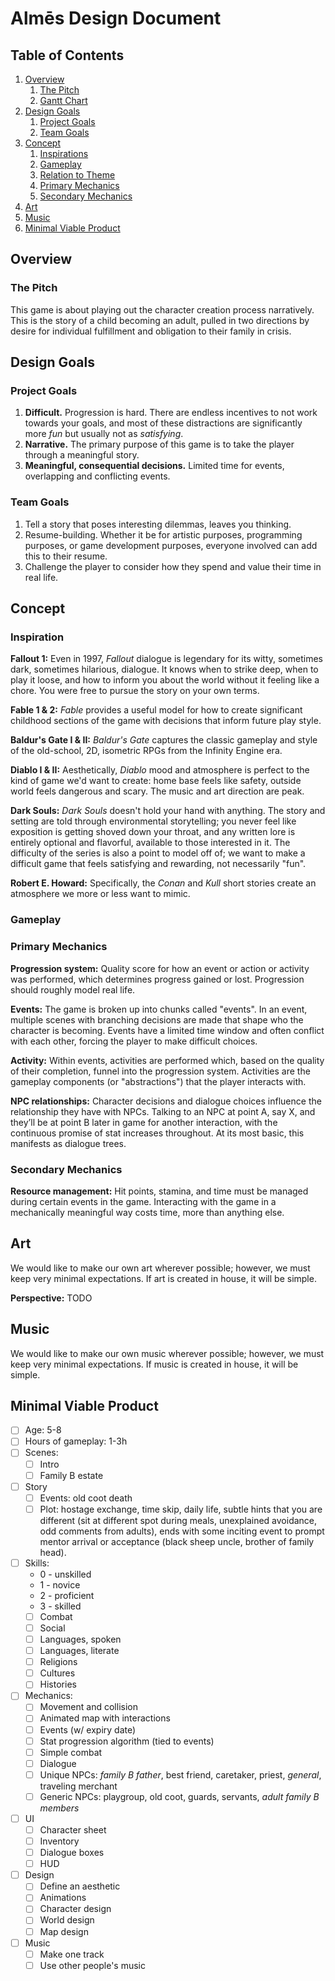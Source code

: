 # Almēs Design Document

## Table of Contents
1. [Overview](#overview)
    1. [The Pitch](#thepitch)
    2. [Gantt Chart](#gantchart)
2. [Design Goals](#designgoals)
    1. [Project Goals](#projectgoals)
    2. [Team Goals](#teamgoals)
3. [Concept](#concept)
    1. [Inspirations](#inspirations)
    2. [Gameplay](#gameplay)
    3. [Relation to Theme](#relationtotheme)
    4. [Primary Mechanics](#pmechanics)
    5. [Secondary Mechanics](#smech)
5. [Art](#art)
6. [Music](#music)
7. [Minimal Viable Product](#mvp)

## Overview <a name="overview"></a>

### The Pitch <a name="thepitch"></a>
This game is about playing out the character creation process narratively. This is the story of a child becoming an adult, pulled in two directions by desire for individual fulfillment and obligation to their family in crisis.

## Design Goals <a name="designgoals"></a>

### Project Goals <a name="projectgoals"></a>
1. **Difficult.** Progression is hard. There are endless incentives to not work towards your goals, and most of these distractions are significantly more *fun* but usually not as *satisfying*.
2. **Narrative.** The primary purpose of this game is to take the player through a meaningful story.
3. **Meaningful, consequential decisions.** Limited time for events, overlapping and conflicting events.

### Team Goals <a name="teamgoals"></a>
1. Tell a story that poses interesting dilemmas, leaves you thinking.
2. Resume-building. Whether it be for artistic purposes, programming purposes, or game development purposes, everyone involved can add this to their resume.
3. Challenge the player to consider how they spend and value their time in real life.

## Concept <a name="concept"></a>

### Inspiration <a name="inspiration"></a>
**Fallout 1:** Even in 1997, *Fallout* dialogue is legendary for its witty, sometimes dark, sometimes hilarious, dialogue. It knows when to strike deep, when to play it loose, and how to inform you about the world without it feeling like a chore. You were free to pursue the story on your own terms.

**Fable 1 & 2:** *Fable* provides a useful model for how to create significant childhood sections of the game with decisions that inform future play style.

**Baldur's Gate I & II:** *Baldur's Gate* captures the classic gameplay and style of the old-school, 2D, isometric RPGs from the Infinity Engine era.

**Diablo I & II:** Aesthetically, *Diablo* mood and atmosphere is perfect to the kind of game we'd want to create: home base feels like safety, outside world feels dangerous and scary. The music and art direction are peak.

**Dark Souls:** *Dark Souls* doesn't hold your hand with anything. The story and setting are told through environmental storytelling; you never feel like exposition is getting shoved down your throat, and any written lore is entirely optional and flavorful, available to those interested in it. The difficulty of the series is also a point to model off of; we want to make a difficult game that feels satisfying and rewarding, not necessarily "fun".

**Robert E. Howard:** Specifically, the *Conan* and *Kull* short stories create an atmosphere we more or less want to mimic.

### Gameplay <a name="gameplay"></a>

### Primary Mechanics <a name="pmechanics"></a>
**Progression system:** Quality score for how an event or action or activity was performed, which determines progress gained or lost. Progression should roughly model real life.

**Events:** The game is broken up into chunks called "events". In an event, multiple scenes with branching decisions are made that shape who the character is becoming. Events have a limited time window and often conflict with each other, forcing the player to make difficult choices.

**Activity:** Within events, activities are performed which, based on the quality of their completion, funnel into the progression system. Activities are the gameplay components (or "abstractions") that the player interacts with.

**NPC relationships:** Character decisions and dialogue choices influence the relationship they have with NPCs. Talking to an NPC at point A, say X, and they’ll be at point B later in game for another interaction, with the continuous promise of stat increases throughout. At its most basic, this manifests as dialogue trees.

### Secondary Mechanics <a name="smech"></a>
**Resource management:** Hit points, stamina, and time must be managed during certain events in the game. Interacting with the game in a mechanically meaningful way costs time, more than anything else.

## Art <a name="art"></a>
We would like to make our own art wherever possible; however, we must keep very minimal expectations. If art is created in house, it will be simple.

**Perspective:** TODO

## Music <a name="music"></a>
We would like to make our own music wherever possible; however, we must keep very minimal expectations. If music is created in house, it will be simple.

## Minimal Viable Product <a name="mvp"></a>
- [ ]  Age: 5-8
- [ ]  Hours of gameplay: 1-3h
- [ ]  Scenes: 
	- [ ]  Intro
	- [ ]  Family B estate
- [ ]  Story
	- [ ]  Events: old coot death
	- [ ]  Plot: hostage exchange, time skip, daily life, subtle hints that you are different (sit at different spot during meals, unexplained avoidance, odd comments from adults), ends with some inciting event to prompt mentor arrival or acceptance (black sheep uncle, brother of family head).
- [ ]  Skills:
	- 0 - unskilled
	- 1 - novice
	- 2 - proficient
	- 3 - skilled
	- [ ]  Combat
	- [ ]  Social
	- [ ]  Languages, spoken
	- [ ]  Languages, literate
	- [ ]  Religions
	- [ ]  Cultures
	- [ ]  Histories
- [ ]  Mechanics:
	- [ ]  Movement and collision
	- [ ]  Animated map with interactions
	- [ ]  Events (w/ expiry date)
	- [ ]  Stat progression algorithm (tied to events)
	- [ ]  Simple combat
	- [ ]  Dialogue
	- [ ]  Unique NPCs: *family B father*, best friend, caretaker, priest, *general*, traveling merchant
	- [ ]  Generic NPCs: playgroup, old coot, guards, servants, *adult family B members*
- [ ]  UI
	- [ ]  Character sheet
	- [ ]  Inventory
	- [ ]  Dialogue boxes
	- [ ]  HUD
- [ ]  Design
	- [ ]  Define an aesthetic
	- [ ]  Animations
	- [ ]  Character design
	- [ ]  World design
	- [ ]  Map design
- [ ]  Music
	- [ ]  Make one track
	- [ ]  Use other people's music
